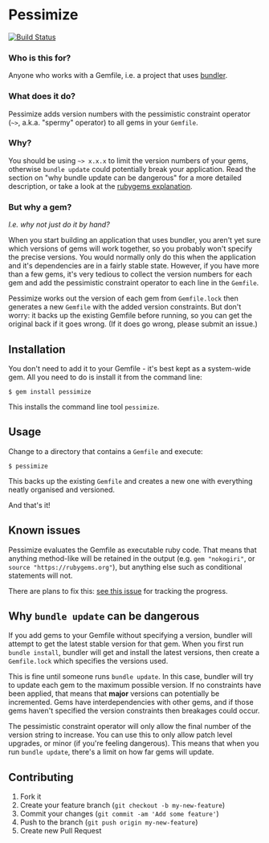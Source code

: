 # Pessimize

[![Build Status](https://travis-ci.org/joonty/pessimize.png?branch=master)](https://travis-ci.org/joonty/pessimize)

### Who is this for?
Anyone who works with a Gemfile, i.e. a project that uses [bundler][1].

### What does it do?
Pessimize adds version numbers with the pessimistic constraint operator (`~>`, a.k.a. "spermy" operator) to all gems in your `Gemfile`.

### Why?
You should be using `~> x.x.x` to limit the version numbers of your gems, otherwise `bundle update` could potentially break your application. Read the section on "why bundle update can be dangerous" for a more detailed description, or take a look at the [rubygems explanation][2].

### But why a gem?

*I.e. why not just do it by hand?*

When you start building an application that uses bundler, you aren't yet sure which versions of gems will work together, so you probably won't specify the precise versions. You would normally only do this when the application and it's dependencies are in a fairly stable state. However, if you have more than a few gems, it's very tedious to collect the version numbers for each gem and add the pessimistic constraint operator to each line in the `Gemfile`.

Pessimize works out the version of each gem from `Gemfile.lock` then generates a new `Gemfile` with the added version constraints. But don't worry: it backs up the existing Gemfile before running, so you can get the original back if it goes wrong. (If it does go wrong, please submit an issue.)

## Installation

You don't need to add it to your Gemfile - it's best kept as a system-wide gem. All you need to do is install it from the command line:

    $ gem install pessimize

This installs the command line tool `pessimize`.

## Usage

Change to a directory that contains a `Gemfile` and execute:

    $ pessimize

This backs up the existing `Gemfile` and creates a new one with everything neatly organised and versioned.

And that's it!

## Known issues

Pessimize evaluates the Gemfile as executable ruby code. That means that anything method-like will be retained in the output (e.g. `gem "nokogiri"`, or `source "https://rubygems.org"`), but anything else such as conditional statements will not.

There are plans to fix this: [see this issue][3] for tracking the progress.

## Why `bundle update` can be dangerous

If you add gems to your Gemfile without specifying a version, bundler will attempt to get the latest stable version for that gem. When you first run `bundle install`, bundler will get and install the latest versions, then create a `Gemfile.lock` which specifies the versions used.

This is fine until someone runs `bundle update`. In this case, bundler will try to update each gem to the maximum possible version. If no constraints have been applied, that means that **major** versions can potentially be incremented. Gems have interdependencies with other gems, and if those gems haven't specified the version constraints then breakages could occur.

The pessimistic constraint operator will only allow the final number of the version string to increase. You can use this to only allow patch level upgrades, or minor (if you're feeling dangerous). This means that when you run `bundle update`, there's a limit on how far gems will update.

## Contributing

1. Fork it
2. Create your feature branch (`git checkout -b my-new-feature`)
3. Commit your changes (`git commit -am 'Add some feature'`)
4. Push to the branch (`git push origin my-new-feature`)
5. Create new Pull Request

[1]: http://gembundler.com
[2]: http://docs.rubygems.org/read/chapter/16#page74
[3]: https://github.com/joonty/pessimize/issues/5
